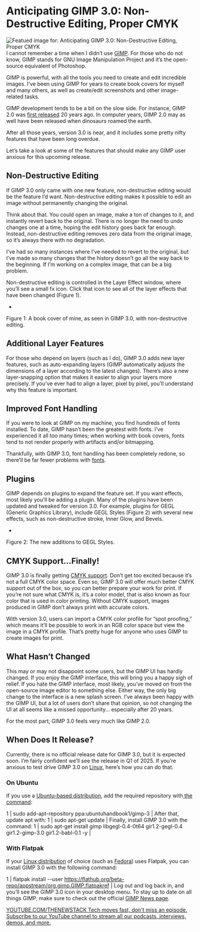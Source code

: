 # Anticipating GIMP 3.0: Non-Destructive Editing, Proper CMYK
![Featued image for: Anticipating GIMP 3.0: Non-Destructive Editing, Proper CMYK](https://cdn.thenewstack.io/media/2024/12/65513765-gimp-1024x715.jpg)
I cannot remember a time when I didn’t use [GIMP](https://www.gimp.org/). For those who do not know, GIMP stands for GNU Image Manipulation Project and it’s the open-source equivalent of Photoshop.

GIMP is powerful, with all the tools you need to create and edit incredible images. I’ve been using GIMP for years to create book covers for myself and many others, as well as create/edit screenshots and other image-related tasks.

GIMP development tends to be a bit on the slow side. For instance, GIMP 2.0 was [first released](https://thenewstack.io/qa-cockroach-labs-spencer-kimball-on-distributing-sql/) 20 years ago. In computer years, GIMP 2.0 may as well have been released when dinosaurs roamed the earth.

After all those years, version 3.0 is near, and it includes some pretty nifty features that have been long overdue.

Let’s take a look at some of the features that should make any GIMP user anxious for this upcoming release.

## Non-Destructive Editing
If GIMP 3.0 only came with one new feature, non-destructive editing would be the feature I’d want. Non-destructive editing makes it possible to edit an image without permanently changing the original.

Think about that. You could open an image, make a ton of changes to it, and instantly revert back to the original. There is no longer the need to undo changes one at a time, hoping the edit history goes back far enough. Instead, non-destructive editing removes zero data from the original image, so it’s always there with no degradation.

I’ve had so many instances where I’ve needed to revert to the original, but I’ve made so many changes that the history doesn’t go all the way back to the beginning. If I’m working on a complex image, that can be a big problem.

Non-destructive editing is controlled in the Layer Effect window, where you’ll see a small fx icon. Click that icon to see all of the layer effects that have been changed (Figure 1).

-
Figure 1: A book cover of mine, as seen in GIMP 3.0, with non-destructive editing.

## Additional Layer Features
For those who depend on layers (such as I do), GIMP 3.0 adds new layer features, such as auto-expanding layers (GIMP automatically adjusts the dimensions of a layer according to the latest changes). There’s also a new layer-snapping option that makes it easier to align your layers more precisely. If you’ve ever had to align a layer, pixel by pixel, you’ll understand why this feature is important.

## Improved Font Handling
If you were to look at GIMP on my machine, you find hundreds of fonts installed. To date, GIMP hasn’t been the greatest with fonts. I’ve experienced it all too many times; when working with book covers, fonts tend to not render properly with artifacts and/or bitmapping.

Thankfully, with GIMP 3.0, font handling has been completely redone, so there’ll be far fewer problems with [fonts](https://thenewstack.io/what-developers-need-to-know-about-fonts-and-typography/).

## Plugins
GIMP depends on plugins to expand the feature set. If you want effects, most likely you’ll be adding a plugin. Many of the plugins have been updated and tweaked for version 3.0. For example, plugins for GEGL (Generic Graphics Library), include GEGL Styles (Figure 2) with several new effects, such as non-destructive stroke, Inner Glow, and Bevels.

-
Figure 2: The new additions to GEGL Styles.

## CMYK Support…Finally!
GIMP 3.0 is finally getting [CMYK support](https://www.digital-print-solutions.com/cmyk-colors). Don’t get too excited because it’s not a full CMYK color space. Even so, GIMP 3.0 will offer much better CMYK support out of the box, so you can better prepare your work for print. If you’re not sure what CMYK is, it’s a color model, that is also known as four color that is used in color printing. Without CMYK support, images produced in GIMP don’t always print with accurate colors.

With version 3.0, users can import a CMYK color profile for “spot proofing,” which means it’ll be possible to work in an RGB color space but view the image in a CMYK profile. That’s pretty huge for anyone who uses GIMP to create images for print.

## What Hasn’t Changed
This may or may not disappoint some users, but the GIMP UI has hardly changed. If you enjoy the GIMP interface, this will bring you a happy sigh of relief. If you hate the GIMP interface, most likely, you’ve moved on from the open-source image editor to something else. Either way, the only big change to the interface is a new splash screen. I’ve always been happy with the GIMP UI, but a lot of users don’t share that opinion, so not changing the UI at all seems like a missed opportunity… especially after 20 years.

For the most part, GIMP 3.0 feels very much like GIMP 2.0.

## When Does It Release?
Currently, there is no official release date for GIMP 3.0, but it is expected soon. I’m fairly confident we’ll see the release in Q1 of 2025. If you’re anxious to test drive GIMP 3.0 on [Linux](https://thenewstack.io/learning-linux-start-here/), here’s how you can do that.

### On Ubuntu
If you use a [Ubuntu-based distribution](https://thenewstack.io/10-reasons-to-choose-ubuntu-server-over-the-competition/), add the required repository with[ the command](https://thenewstack.io/linux-understand-sudo-to-rule-your-server/):

1 |
sudo add-apt-repository ppa:ubuntuhandbook1/gimp-3 |
After that, update apt with:
1 |
sudo apt-get update |
Finally, install GIMP 3.0 with the command:
1 |
sudo apt-get install gimp libgegl-0.4-0t64 gir1.2-gegl-0.4 gir1.2-gimp-3.0 gir1.2-babl-0.1 -y |
### With Flatpak
If your [Linux distribution](https://thenewstack.io/choosing-a-linux-distribution/) of choice (such as [Fedora](https://thenewstack.io/fedora-41-offers-zippy-performance/)) uses Flatpak, you can install GIMP 3.0 with the following command:

1 |
flatpak install --user https://flathub.org/beta-repo/appstream/org.gimp.GIMP.flatpakref |
Log out and log back in, and you’ll see the GIMP 3.0 icon in your desktop menu.
To stay up to date on all things GIMP, make sure to check out the official [GIMP News page](https://www.gimp.org/news/).

[
YOUTUBE.COM/THENEWSTACK
Tech moves fast, don't miss an episode. Subscribe to our YouTube
channel to stream all our podcasts, interviews, demos, and more.
](https://youtube.com/thenewstack?sub_confirmation=1)